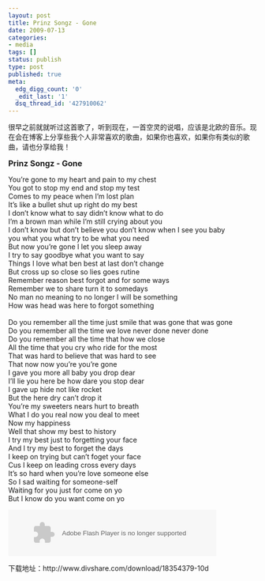 ```yaml
---
layout: post
title: Prinz Songz - Gone
date: 2009-07-13
categories:
- media
tags: []
status: publish
type: post
published: true
meta:
  edg_digg_count: '0'
  _edit_last: '1'
  dsq_thread_id: '427910062'
---
```

<p>很早之前就就听过这首歌了，听到现在，一首空灵的说唱，应该是北欧的音乐。现在会在博客上分享些我个人非常喜欢的歌曲，如果你也喜欢，如果你有类似的歌曲，请也分享给我！</p>
<p><span style="font-size: 16px"><strong>Prinz Songz - Gone</strong></span></p>
<p>You&rsquo;re gone to my heart and pain to my chest<br />
You got to stop my end and stop my test<br />
Comes to my peace when I&rsquo;m lost plan<br />
It&rsquo;s like a bullet shut up right do my best<br />
I don&rsquo;t know what to say didn&rsquo;t know what to do<br />
I&rsquo;m a brown man while I&rsquo;m still crying about you<br />
I don&rsquo;t know but don&rsquo;t believe you don&rsquo;t know when I see you baby<br />
you what you what try to be what you need<br />
But now you&rsquo;re gone I let you sleep away<br />
I try to say goodbye what you want to say<br />
Things I love what ben best at last don&rsquo;t change<br />
But cross up so close so lies goes rutine<br />
Remember reason best forgot and for some ways<br />
Remember we to share turn it to somedays<br />
No man no meaning to no longer I will be something<br />
How was head was here to forgot something<br />
<br />
Do you remember all the time just smile that was gone that was gone<br />
Do you remember all the time we love never done never done<br />
Do you remember all the time that how we close<br />
All the time that you cry who ride for the most<br />
That was hard to believe that was hard to see<br />
That now now you&rsquo;re you&rsquo;re gone<br />
I gave you more all baby you drop dear<br />
I&rsquo;ll lie you here be how dare you stop dear<br />
I gave up hide not like rocket<br />
But the here dry can&rsquo;t drop it<br />
You&rsquo;re my sweeters nears hurt to breath<br />
What I do you real now you deal to meet<br />
Now my happiness<br />
Well that show my best to history<br />
I try my best just to forgetting your face<br />
And I try my best to forget the days<br />
I keep on trying but can&rsquo;t foget your face<br />
Cus I keep on leading cross every days<br />
It&rsquo;s so hard when you&rsquo;re love someone else<br />
So I sad waiting for someone-self<br />
Waiting for you just for come on yo<br />
But I know do you want come on yo</p>
<p>
<object height="94" width="422"><param value="http://www.divshare.com/flash/audio_embed?data=YTo2OntzOjU6ImFwaUlkIjtzOjE6IjQiO3M6NjoiZmlsZUlkIjtzOjg6IjE4MzU0Mzc5IjtzOjQ6ImNvZGUiO3M6MTI6IjE4MzU0Mzc5LTEwZCI7czo2OiJ1c2VySWQiO3M6NzoiMTQ3NjAzNiI7czoxMjoiZXh0ZXJuYWxDYWxsIjtpOjE7czo0OiJ0aW1lIjtpOjEzMzk1MTc0ODc7fQ==&autoplay=default" name="movie"></param><param name="allowFullScreen" value="true"></param><param name="allowscriptaccess" value="always"></param><param name="wmode" value="transparent"></param><embed wmode="transparent" height="94" width="422" type="application/x-shockwave-flash" allowscriptaccess="always" allowfullscreen="true" src="http://www.divshare.com/flash/audio_embed?data=YTo2OntzOjU6ImFwaUlkIjtzOjE6IjQiO3M6NjoiZmlsZUlkIjtzOjg6IjE4MzU0Mzc5IjtzOjQ6ImNvZGUiO3M6MTI6IjE4MzU0Mzc5LTEwZCI7czo2OiJ1c2VySWQiO3M6NzoiMTQ3NjAzNiI7czoxMjoiZXh0ZXJuYWxDYWxsIjtpOjE7czo0OiJ0aW1lIjtpOjEzMzk1MTc0ODc7fQ==&autoplay=default"></embed></object>
</p>
<p>下载地址：http://www.divshare.com/download/18354379-10d </p>
